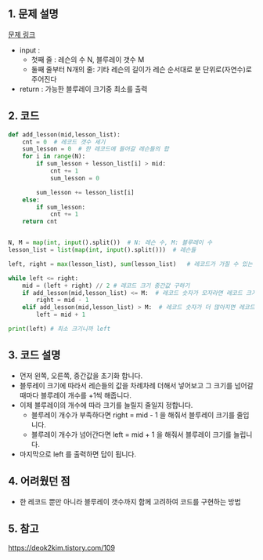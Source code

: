 ## 1. 문제 설명

[문제 링크](https://www.acmicpc.net/problem/2343)

- input :
  - 첫째 줄 : 레슨의 수 N, 블루레이 갯수 M
  - 둘째 줄부터 N개의 줄: 기타 레슨의 길이가 레슨 순서대로 분 단위로(자연수)로 주어진다
- return : 가능한 블루레이 크기중 최소를 출력

## 2. 코드

```python
def add_lesson(mid,lesson_list):
    cnt = 0  # 레코드 갯수 세기
    sum_lesson = 0  # 한 레코드에 들어갈 레슨들의 합
    for i in range(N):
        if sum_lesson + lesson_list[i] > mid:
            cnt += 1
            sum_lesson = 0

        sum_lesson += lesson_list[i]
    else:
        if sum_lesson:
            cnt += 1
    return cnt


N, M = map(int, input().split())  # N: 레슨 수, M: 블루레이 수
lesson_list = list(map(int, input().split()))  # 레슨들

left, right = max(lesson_list), sum(lesson_list)   # 레코드가 가질 수 있는 가장 작은 크기, 레슨을 하나의 레코드에 다 담을 수 있을 때 레코드의 크기는 레슨의 합이다

while left <= right:
    mid = (left + right) // 2 # 레코드 크기 중간값 구하기
    if add_lesson(mid,lesson_list) <= M:  # 레코드 숫자가 모자라면 레코드 크기(mid)를 줄인다.
        right = mid - 1
    elif add_lesson(mid,lesson_list) > M:  # 레코드 숫자가 더 많아지면 레코드 크기(mid)를 늘린다
        left = mid + 1

print(left) # 최소 크기니까 left
```

## 3. 코드 설명

- 먼저 왼쪽, 오른쪽, 중간값을 초기화 합니다.
- 블루레이 크기에 따라서 레슨들의 값을 차례차례 더해서 넣어보고 그 크기를 넘어갈 때마다 블루레이 개수를 +1씩 해줍니다.
- 이제 블루레이의 개수에 따라 크기를 늘릴지 줄일지 정합니다.
  - 블루레이 개수가 부족하다면 right = mid - 1 을 해줘서 블루레이 크기를 줄입니다.
  - 블루레이 개수가 넘어간다면 left = mid + 1 을 해줘서 블루레이 크기를 늘립니다.
- 마지막으로 left 를 출력하면 답이 됩니다.

## 4. 어려웠던 점

- 한 레코드 뿐만 아니라 블루레이 갯수까지 함께 고려하여 코드를 구현하는 방법

## 5. 참고

https://deok2kim.tistory.com/109
